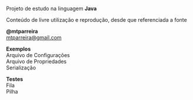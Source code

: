 Projeto de estudo na linguagem <b>Java</b><p>
Conteúdo de livre utilização e reprodução, desde que referenciada a fonte<p>
<b>@mtparreira</b><br>
mtparreira@gmail.com<p>
<b>Exemplos</b><br>
Arquivo de Configurações<br>
Arquivo de Propriedades<br>
Serialização<p>
<b>Testes</b><br>
Fila<br>
Pilha<br>
